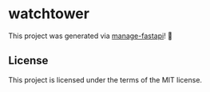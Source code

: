 # watchtower

This project was generated via [manage-fastapi](https://ycd.github.io/manage-fastapi/)! :tada:

## License

This project is licensed under the terms of the MIT license.
